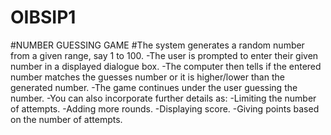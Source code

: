 # OIBSIP1
#NUMBER GUESSING GAME
#The system generates a random number from a given range, say 1 to 100.
-The user is prompted to enter their given number in a displayed dialogue box.
-The computer then tells if the entered number matches the guesses number or it is higher/lower than the generated number.
-The game continues under the user guessing the number.
-You can also incorporate further details as:
-Limiting the number of attempts.
-Adding more rounds.
-Displaying score.
-Giving points based on the number of attempts.

